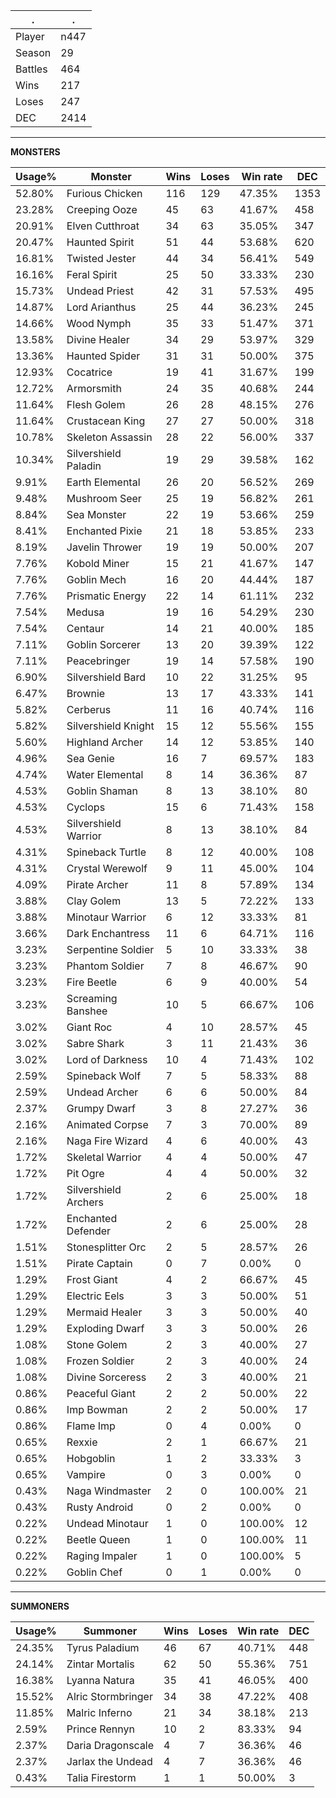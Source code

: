 .|.
|-|-
Player|n447
Season|29
Battles|464
Wins|217
Loses|247
DEC|2414

---
**MONSTERS**

Usage%|Monster|Wins|Loses|Win rate|DEC|
-|-|-|-|-|-|
52.80%|Furious Chicken|116|129|47.35%|1353|
23.28%|Creeping Ooze|45|63|41.67%|458|
20.91%|Elven Cutthroat|34|63|35.05%|347|
20.47%|Haunted Spirit|51|44|53.68%|620|
16.81%|Twisted Jester|44|34|56.41%|549|
16.16%|Feral Spirit|25|50|33.33%|230|
15.73%|Undead Priest|42|31|57.53%|495|
14.87%|Lord Arianthus|25|44|36.23%|245|
14.66%|Wood Nymph|35|33|51.47%|371|
13.58%|Divine Healer|34|29|53.97%|329|
13.36%|Haunted Spider|31|31|50.00%|375|
12.93%|Cocatrice|19|41|31.67%|199|
12.72%|Armorsmith|24|35|40.68%|244|
11.64%|Flesh Golem|26|28|48.15%|276|
11.64%|Crustacean King|27|27|50.00%|318|
10.78%|Skeleton Assassin|28|22|56.00%|337|
10.34%|Silvershield Paladin|19|29|39.58%|162|
9.91%|Earth Elemental|26|20|56.52%|269|
9.48%|Mushroom Seer|25|19|56.82%|261|
8.84%|Sea Monster|22|19|53.66%|259|
8.41%|Enchanted Pixie|21|18|53.85%|233|
8.19%|Javelin Thrower|19|19|50.00%|207|
7.76%|Kobold Miner|15|21|41.67%|147|
7.76%|Goblin Mech|16|20|44.44%|187|
7.76%|Prismatic Energy|22|14|61.11%|232|
7.54%|Medusa|19|16|54.29%|230|
7.54%|Centaur|14|21|40.00%|185|
7.11%|Goblin Sorcerer|13|20|39.39%|122|
7.11%|Peacebringer|19|14|57.58%|190|
6.90%|Silvershield Bard|10|22|31.25%|95|
6.47%|Brownie|13|17|43.33%|141|
5.82%|Cerberus|11|16|40.74%|116|
5.82%|Silvershield Knight|15|12|55.56%|155|
5.60%|Highland Archer|14|12|53.85%|140|
4.96%|Sea Genie|16|7|69.57%|183|
4.74%|Water Elemental|8|14|36.36%|87|
4.53%|Goblin Shaman|8|13|38.10%|80|
4.53%|Cyclops|15|6|71.43%|158|
4.53%|Silvershield Warrior|8|13|38.10%|84|
4.31%|Spineback Turtle|8|12|40.00%|108|
4.31%|Crystal Werewolf|9|11|45.00%|104|
4.09%|Pirate Archer|11|8|57.89%|134|
3.88%|Clay Golem|13|5|72.22%|133|
3.88%|Minotaur Warrior|6|12|33.33%|81|
3.66%|Dark Enchantress|11|6|64.71%|116|
3.23%|Serpentine Soldier|5|10|33.33%|38|
3.23%|Phantom Soldier|7|8|46.67%|90|
3.23%|Fire Beetle|6|9|40.00%|54|
3.23%|Screaming Banshee|10|5|66.67%|106|
3.02%|Giant Roc|4|10|28.57%|45|
3.02%|Sabre Shark|3|11|21.43%|36|
3.02%|Lord of Darkness|10|4|71.43%|102|
2.59%|Spineback Wolf|7|5|58.33%|88|
2.59%|Undead Archer|6|6|50.00%|84|
2.37%|Grumpy Dwarf|3|8|27.27%|36|
2.16%|Animated Corpse|7|3|70.00%|89|
2.16%|Naga Fire Wizard|4|6|40.00%|43|
1.72%|Skeletal Warrior|4|4|50.00%|47|
1.72%|Pit Ogre|4|4|50.00%|32|
1.72%|Silvershield Archers|2|6|25.00%|18|
1.72%|Enchanted Defender|2|6|25.00%|28|
1.51%|Stonesplitter Orc|2|5|28.57%|26|
1.51%|Pirate Captain|0|7|0.00%|0|
1.29%|Frost Giant|4|2|66.67%|45|
1.29%|Electric Eels|3|3|50.00%|51|
1.29%|Mermaid Healer|3|3|50.00%|40|
1.29%|Exploding Dwarf|3|3|50.00%|26|
1.08%|Stone Golem|2|3|40.00%|27|
1.08%|Frozen Soldier|2|3|40.00%|24|
1.08%|Divine Sorceress|2|3|40.00%|21|
0.86%|Peaceful Giant|2|2|50.00%|22|
0.86%|Imp Bowman|2|2|50.00%|17|
0.86%|Flame Imp|0|4|0.00%|0|
0.65%|Rexxie|2|1|66.67%|21|
0.65%|Hobgoblin|1|2|33.33%|3|
0.65%|Vampire|0|3|0.00%|0|
0.43%|Naga Windmaster|2|0|100.00%|21|
0.43%|Rusty Android|0|2|0.00%|0|
0.22%|Undead Minotaur|1|0|100.00%|12|
0.22%|Beetle Queen|1|0|100.00%|11|
0.22%|Raging Impaler|1|0|100.00%|5|
0.22%|Goblin Chef|0|1|0.00%|0|

---
**SUMMONERS**

Usage%|Summoner|Wins|Loses|Win rate|DEC|
-|-|-|-|-|-|
24.35%|Tyrus Paladium|46|67|40.71%|448|
24.14%|Zintar Mortalis|62|50|55.36%|751|
16.38%|Lyanna Natura|35|41|46.05%|400|
15.52%|Alric Stormbringer|34|38|47.22%|408|
11.85%|Malric Inferno|21|34|38.18%|213|
2.59%|Prince Rennyn|10|2|83.33%|94|
2.37%|Daria Dragonscale|4|7|36.36%|46|
2.37%|Jarlax the Undead|4|7|36.36%|46|
0.43%|Talia Firestorm|1|1|50.00%|3|
